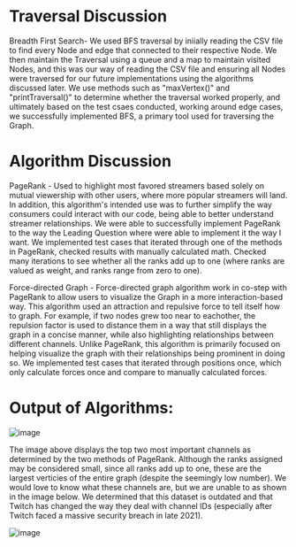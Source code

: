 # Traversal Discussion

Breadth First Search- We used BFS traversal by iniially reading the CSV file to find every Node and edge that connected to their respective Node. We then maintain the Traversal using a queue and a map to maintain visited Nodes, and this was our way of reading the CSV file and ensuring all Nodes were traversed for our future implementations using the algorithms discussed later. We use methods such as "maxVertex()" and "printTraversal()" to determine whether the traversal worked properly, and ultimately based on the test csaes conducted, working around edge cases, we successfully implemented BFS, a primary tool used for traversing the Graph.

# Algorithm Discussion

PageRank - Used to highlight most favored streamers based solely on mutual viewership with other users, where more popular streamers will land. In addition, this algorithm's intended use was to further simplify the way consumers could interact with our code, being able to better understand streamer relationships. We were able to successfully implement PageRank to the way the Leading Question where were able to implement it the way I want. We implemented test cases that iterated through one of the methods in PageRank, checked results with manually calculated math. Checked many iterations to see whether all the ranks add up to one (where ranks are valued as weight, and ranks range from zero to one). 

Force-directed Graph - Force-directed graph algorithm work in co-step with PageRank to allow users to visualize the Graph in a more interaction-based way. This algorithm used an attraction and repulsive force to tell itself how to graph. For example, if two nodes grew too near to eachother, the repulsion factor is used to distance them in a way that still displays the graph in a concise manner, while also highlighting relationships between different channels. Unlike PageRank, this algorithm is primarily focused on helping visualize the graph with their relationships being prominent in doing so. We implemented test cases that iterated through positions once, which only calculate forces once and compare to manually calculated forces. 

# Output of Algorithms:

![image](https://user-images.githubusercontent.com/87607418/207226870-2479699d-3942-4f9e-99d1-73f5da8d564c.png)

The image above displays the top two most important channels as determined by the two methods of PageRank. Although the ranks assigned may be considered small, since all ranks add up to one, these are the largest verticies of the entire graph (despite the seemingly low number). We would love to know what these channels are, but we are unable to as shown in the image below. We determined that this dataset is outdated and that Twitch has changed the way they deal with channel IDs (especially after Twitch faced a massive security breach in late 2021).

![image](https://user-images.githubusercontent.com/77647988/207232139-a65c319b-3fa3-45f9-a082-e60456275007.png)
